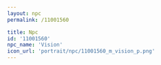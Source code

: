 ```yaml
---
layout: npc
permalink: /11001560

title: Npc
id: '11001560'
npc_name: 'Vision'
icon_url: 'portrait/npc/11001560_m_vision_p.png'
---
```

